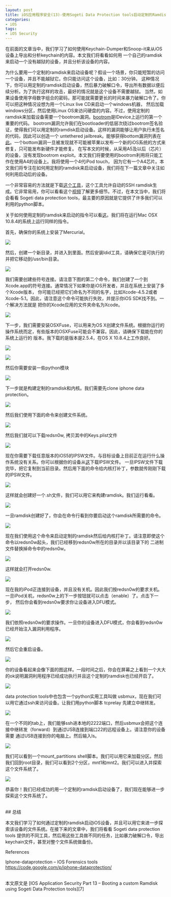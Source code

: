 ```yaml
---
layout: post  
title: iOS应用程序安全(13)-使用Sogeti Data Protection tools启动定制的Ramdisk  
categories:  
- iOS  
tags:    
- iOS Security
---   
```



在前面的文章当中，我们学习了如何使用Keychain-Dumper和Snoop-it来从iOS设备上导出和分析keychain的内容。本文我们将看看如何用
一个自己的ramdisk来启动一个没有越狱的设备，并且分析该设备的内容。

为什么要用一个定制的ramdisk来启动设备呢？假设一个场景，你只能短暂的访问一个设备，并且不能越狱它。你只能访问这个设备，比如：30分钟。
这种情况下，你可以用定制的ramdisk启动设备，然后暴力破解口令，导出所有数据以便后续分析。为了执行这样的攻击，最好的情况就是这个设备不需要越狱。
当然，如果设备使用字母数字组合的密码，那可能就需要更长的时间来暴力破解口令了。你可以把这种情况设想为用一个Linux live CD来启动一个windows机器，
然后加载windows分区，然后使用Linux OS来访问硬盘的内容。不过，使用定制的ramdisk来加载设备需要一个bootrom漏洞。[bootrom][1]是IDevice上运行的第一个重要的代码。
bootrom漏洞允许我们在bootloader的低层次绕过bootrom签名验证，使得我们可以用定制的ramdisk启动设备。这样的漏洞能够让用户执行未签名的代码，因此可以创造一个
untethered jailbreak。能够获得bottom漏洞列表在[此][2]。一个bottom漏洞一旦被发现就不可能被苹果以发布一个新的iOS系统的方式来修复，只可能发布新硬件才能修复。
在写本文的时候，从采用A5及以后（芯片）的设备，没有发现bootrom exploit。本文我们将要使用的bootrom利用将只能工作在使用A4的设备上。我将使用一个4代iPod touch，
因为它有一个A4芯片。本文我们将专注在如何用定制的ramdisk来启动设备，我们将在下一篇文章中关注如何利用启动后的设备。

一个非常容易的方法就是下载[这个工具][3]，这个工具允许自动的SSH ramdisk生成。它非常易用，你可以看看这个[视频][4]了解更多细节。不过，在本文当中，我们将会看看
Sogeti data protection tools，最主要的原因就是它提供了许多我们可以利用的python脚本。


关于如何使用定制的ramdisk来启动的指令可以看[这][5]。我们将在运行Mac OSX 10.8.4的系统上运行同样的指令。

首先，确保你的系统上安装了Mercurial。

![](http://2we26u4fam7n16rz3a44uhbe1bq2.wpengine.netdna-cdn.com/wp-content/uploads/082213_1252_IOSApplicat1.png) 


然后，创建一个新目录，并进入到里面。然后安装ldid工具，请确保它是可执行的并把它移动到/usr/bin目录。

![](http://2we26u4fam7n16rz3a44uhbe1bq2.wpengine.netdna-cdn.com/wp-content/uploads/082213_1252_IOSApplicat2.png) 

我们需要创建些符号连接。请注意下图的第二个命令，我们创建了一个到Xcode.app的符号连接。通常情况下如果你是iOS开发者，并且在系统上安装了多个Xcode版本，
你可能已经把它们命名为不同的名字，比如Xcode-4.5.2或者Xcode-5.1。因此，请注意这个命令可能执行失败，并提示你iOS SDK找不到。一个解决方法就是
把你的Xcode应用的文件夹命名为Xcode。

![](http://2we26u4fam7n16rz3a44uhbe1bq2.wpengine.netdna-cdn.com/wp-content/uploads/082213_1252_IOSApplicat3.png)

下一步，我们需要安装OSXFuse，可以用来为OS X创建文件系统。根据你运行的操作系统而定，有些版本的OSXFuse可能会不兼容。因此，请确保下载能在你的系统上运行的
版本。我下载的是版本是2.5.4，在OS X 10.8.4上工作良好。

![](http://2we26u4fam7n16rz3a44uhbe1bq2.wpengine.netdna-cdn.com/wp-content/uploads/082213_1252_IOSApplicat4.png) 


![](http://resources.infosecinstitute.com/wp-content/uploads/082213_1252_IOSApplicat5.png)

然后你需要安装一些python模块

![](http://2we26u4fam7n16rz3a44uhbe1bq2.wpengine.netdna-cdn.com/wp-content/uploads/082213_1252_IOSApplicat6.png) 

下一步就是构建定制的ramdisk和内核。我们需要先clone iphone data protection。

![](http://resources.infosecinstitute.com/wp-content/uploads/082213_1252_IOSApplicat7.png)

然后我们使用下面的命令来创建文件系统。

![](http://resources.infosecinstitute.com/wp-content/uploads/082213_1252_IOSApplicat8.png) 

然后我们就可以下载redsn0w, 拷贝其中的Keys.plist文件

![](http://resources.infosecinstitute.com/wp-content/uploads/082213_1252_IOSApplicat9.png)

现在你需要下载任意版本的iOS5的IPSW文件。与目标设备上目前正在运行什么操作系统没有关系。你可以根据你的设备从[这][6]下载IPSW文件。
一旦IPSW文件下载完毕，把它复制到当前目录。然后用下面的命令给内核打补丁，参数就传刚刚下载的IPSW文件。

![](http://resources.infosecinstitute.com/wp-content/uploads/082213_1252_IOSApplicat10.png) 


这样就会创建好一个.sh文件，我们可以用它来构建ramdisk。我们运行看看。

![](http://resources.infosecinstitute.com/wp-content/uploads/082213_1252_IOSApplicat11.png) 


一旦ramdisk创建好了，你会在命令行看到你要启动这个ramdisk所需要的命令。


![](http://resources.infosecinstitute.com/wp-content/uploads/082213_1252_IOSApplicat12.png) 


现在我们使用这个命令来启动定制的ramdisk然后给内核打补丁。请注意即使这个命令以redsn0w起头，我们已经移到redsn0w所在的目录并以该目录下的
二进制文件替换掉命令中的redsn0w。

![](http://resources.infosecinstitute.com/wp-content/uploads/082213_1252_IOSApplicat13.png) 

这样就会打开redsn0w.

![](http://resources.infosecinstitute.com/wp-content/uploads/082213_1252_IOSApplicat14.png) 

现在我的iPod正连接到设备，并且没有关机。因此我们按redsn0w的要求关机。一旦iPod关机，redsn0w上的下一步按钮就可以点击（enable）了。点击下一步，
然后你会看到redsn0w要求你让设备进入DFU模式。

![](http://resources.infosecinstitute.com/wp-content/uploads/082213_1252_IOSApplicat15.png)  

我们依照redsn0w的要求操作。一旦你的设备进入DFU模式，你会看到redsn0w已经开始注入漏洞利用程序。

![](http://resources.infosecinstitute.com/wp-content/uploads/082213_1252_IOSApplicat16.png)  
 
然后它会重启设备。

![](http://resources.infosecinstitute.com/wp-content/uploads/082213_1252_IOSApplicat17.png)  
 
你的设备看起来会像下面的图这样。一段时间之后，你会在屏幕之上看到一个大大的ok说明漏洞利用程序已经成功执行并且这个定制的ramdisk也已经开启了。

![](http://resources.infosecinstitute.com/wp-content/uploads/082213_1252_IOSApplicat18.png)   

data protection tools中也包含一个python实用工具叫做 usbmux，现在我们可以用它通过ssh来访问设备。让我们用python脚本 tcprelay 先建立中继转发。

![](http://resources.infosecinstitute.com/wp-content/uploads/082213_1252_IOSApplicat20.png)   

在一个不同的tab上，我们能够ssh进本地的2222端口，然后usbmux会把这个连接中继转发（forward）到通过USB连接到端口22的远程设备上。请注意你的设备需要
通过USB连接到你的电脑上。然后输入ls。

![](http://resources.infosecinstitute.com/wp-content/uploads/082213_1252_IOSApplicat21.png)   

我们可以看到一个mount_partitions shell脚本。我们可以用它来加载分区。然后我们回到root目录，我们可以看到2个分区，mnt1和mnt2。我们可以进入并探索这个文件系统了。

![](http://resources.infosecinstitute.com/wp-content/uploads/082213_1252_IOSApplicat22.png)    
 

恭喜你！我们已经成功的用一个定制的ramdisk启动设备了，我们现在能够进一步探索这个文件系统了。

<br/>
## 总结

本文我们学习了如何通过定制的ramdisk启动iOS设备，并且可以用它来进一步探索该设备的文件系统。在接下来的文章中，我们将看看
Sogeti data protection tools 提供的不同工具，然后用这些工具做不同的任务，比如暴力破解口令，导出keychain文件，甚至对整个文件系统做备份。

References

Iphone-dataprotection – IOS Forensics tools
https://code.google.com/p/iphone-dataprotection/

<br/>
本文原文是 [IOS Application Security Part 13 – Booting a custom Ramdisk using Sogeti Data Protection tools][7]



[1]:http://theiphonewiki.com/wiki/Bootrom 
[2]:http://theiphonewiki.com/wiki/Category:Bootrom_Exploits
[3]:http://msftguy.blogspot.in/2012/01/automatic-ssh-ramdisk-creation-and.html
[4]:http://www.youtube.com/watch?feature=player_embedded&v=1dh5loiX1dU
[5]:https://code.google.com/p/iphone-dataprotection/wiki/README
[6]: http://theiphonewiki.com/wiki/Firmware
[7]:http://resources.infosecinstitute.com/ios-application-security-part-13-booting-a-custom-ramdisk-using-sogeti-data-protection-tools/



















































































